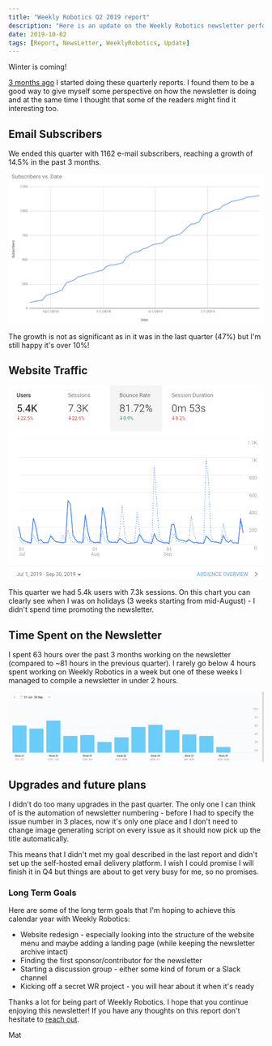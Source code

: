 ```yaml
---
title: "Weekly Robotics Q2 2019 report"
description: "Here is an update on the Weekly Robotics newsletter performance in Q2. Enjoy the read!"
date: 2019-10-02
tags: [Report, NewsLetter, WeeklyRobotics, Update]
---
```


Winter is coming!

[3 months ago](https://weeklyrobotics.com/Q2-2019-report) I started doing these quarterly reports. I found them to be a good way to give myself some perspective on how the newsletter is doing and at the same time I thought that some of the readers might find it interesting too. 

## Email Subscribers

We ended this quarter with 1162 e-mail subscribers, reaching a growth of 14.5% in the past 3 months. 

![Mailchimp growth](/img/reports/2019/q3_total_subs.png "Subscribers growth since day 1 of Weekly Robotics")

The growth is not as significant as in it was in the last quarter (47%) but I'm still happy it's over 10%!

## Website Traffic

![Website visits](/img/reports/2019/q3_website_traffic.png "Weekly Robotics website traffic in Q2")

This quarter we had 5.4k users with 7.3k sessions. On this chart you can clearly see when I was on holidays (3 weeks starting from mid-August) - I didn't spend time promoting the newsletter. 

## Time Spent on the Newsletter

I spent 63 hours over the past 3 months working on the newsletter (compared to ~81 hours in the previous quarter). I rarely go below 4 hours spent working on Weekly Robotics in a week but one of these weeks I managed to compile a newsletter in under 2 hours. 

![Time spent on Weekly Robotics](/img/reports/2019/q3_time_spent.png "Time spent working on WR this quarter")

## Upgrades and future plans

I didn't do too many upgrades in the past quarter. The only one I can think of is the automation of newsletter numbering - before I had to specify the issue number in 3 places, now it's only one place and I don't need to change image generating script on every issue as it should now pick up the title automatically.

This means that I didn't met my goal described in the last report and didn't set up the self-hosted email delivery platform. I wish I could promise I will finish it in Q4 but things are about to get very busy for me, so no promises.

### Long Term Goals

Here are some of the long term goals that I'm hoping to achieve this calendar year with Weekly Robotics:
* Website redesign - especially looking into the structure of the website menu and maybe adding a landing page (while keeping the newsletter archive intact)
* Finding the first sponsor/contributor for the newsletter
* Starting a discussion group - either some kind of forum or a Slack channel
* Kicking off a secret WR project - you will hear about it when it's ready


Thanks a lot for being part of Weekly Robotics. I hope that you continue enjoying this newsletter! If you have any thoughts on this report don't hesitate to [reach out](mailto:contact@weeklyrobotics.com).

Mat

